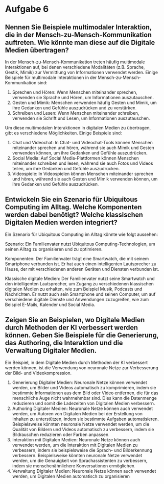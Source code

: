 # Aufgabe 6

## Nennen Sie Beispiele multimodaler Interaktion, die in der Mensch-zu-Mensch-Kommunikation auftreten. Wie könnte man diese auf die Digitale Medien übertragen?

In der Mensch-zu-Mensch-Kommunikation treten häufig multimodale Interaktionen auf, bei denen verschiedene Modalitäten (z.B. Sprache, Gestik, Mimik) zur Vermittlung von Informationen verwendet werden. Einige Beispiele für multimodale Interaktionen in der Mensch-zu-Mensch-Kommunikation sind:

1.  Sprechen und Hören: Wenn Menschen miteinander sprechen, verwenden sie Sprache und Hören, um Informationen auszutauschen.
2.  Gesten und Mimik: Menschen verwenden häufig Gesten und Mimik, um ihre Gedanken und Gefühle auszudrücken und zu verstärken.
3.  Schreiben und Lesen: Wenn Menschen miteinander schreiben, verwenden sie Schrift und Lesen, um Informationen auszutauschen.

Um diese multimodalen Interaktionen in digitalen Medien zu übertragen, gibt es verschiedene Möglichkeiten. Einige Beispiele sind:

1.  Chat und Videochat: In Chat- und Videochat-Tools können Menschen miteinander sprechen und hören, während sie auch Mimik und Gesten verwenden können, um ihre Gedanken und Gefühle auszudrücken.
2.  Social Media: Auf Social Media-Plattformen können Menschen miteinander schreiben und lesen, während sie auch Fotos und Videos teilen, um ihre Gedanken und Gefühle auszudrücken.
3.  Videospiele: In Videospielen können Menschen miteinander sprechen und hören, während sie auch Gesten und Mimik verwenden können, um ihre Gedanken und Gefühle auszudrücken.

## Entwickeln Sie ein Szenario für Ubiquitous Computing im Alltag. Welche Komponenten werden dabei benötigt? Welche klassischen Digitalen Medien werden integriert?

Ein Szenario für Ubiquitous Computing im Alltag könnte wie folgt aussehen:

Szenario: Ein Familienvater nutzt Ubiquitous Computing-Technologien, um seinen Alltag zu organisieren und zu optimieren.

Komponenten: Der Familienvater trägt eine Smartwatch, die mit seinem Smartphone verbunden ist. Er hat auch einen intelligenten Lautsprecher zu Hause, der mit verschiedenen anderen Geräten und Diensten verbunden ist.

Klassische digitale Medien: Der Familienvater nutzt seine Smartwatch und den intelligenten Lautsprecher, um Zugang zu verschiedenen klassischen digitalen Medien zu erhalten, wie zum Beispiel Musik, Podcasts und Nachrichten. Er nutzt auch sein Smartphone und seinen Computer, um auf verschiedene digitale Dienste und Anwendungen zuzugreifen, wie zum Beispiel E-Mails, Kalender und Social Media.

## Zeigen Sie an Beispielen, wo Digitale Medien durch Methoden der KI verbessert werden können. Geben Sie Beispiele für die Generierung, das Authoring, die Interaktion und die Verwaltung Digitaler Medien.

Ein Beispiel, in dem Digitale Medien durch Methoden der KI verbessert werden können, ist die Verwendung von neuronale Netze zur Verbesserung der Bild- und Videokompression.

1.  Generierung Digitaler Medien: Neuronale Netze können verwendet werden, um Bilder und Videos automatisch zu komprimieren, indem sie bestimmte Informationen aus dem Bild oder Video entfernen, die für das menschliche Auge nicht wahrnehmbar sind. Dies kann die Datenmenge reduzieren und somit die Ladezeiten von Digitalen Medien verbessern.
2.  Authoring Digitaler Medien: Neuronale Netze können auch verwendet werden, um Autoren von Digitalen Medien bei der Erstellung von Inhalten zu unterstützen, indem sie bestimmte Aufgaben automatisieren. Beispielsweise könnten neuronale Netze verwendet werden, um die Qualität von Bildern und Videos automatisch zu verbessern, indem sie Bildrauschen reduzieren oder Farben anpassen.
3.  Interaktion mit Digitalen Medien: Neuronale Netze können auch verwendet werden, um die Interaktion mit Digitalen Medien zu verbessern, indem sie beispielsweise die Sprach- und Bilderkennung verbessern. Beispielsweise könnten neuronale Netze verwendet werden, um die Genauigkeit von Sprachassistenten zu verbessern, indem sie menschenähnlichere Konversationen ermöglichen.
4.  Verwaltung Digitaler Medien: Neuronale Netze können auch verwendet werden, um Digitalen Medien automatisch zu organisieren